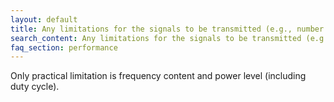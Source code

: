 ```yaml
---
layout: default
title: Any limitations for the signals to be transmitted (e.g., number of samples to be transmitted)?
search_content: Any limitations for the signals to be transmitted (e.g., number of samples to be transmitted)?
faq_section: performance
---
```


Only practical limitation is frequency content and power level (including duty cycle).